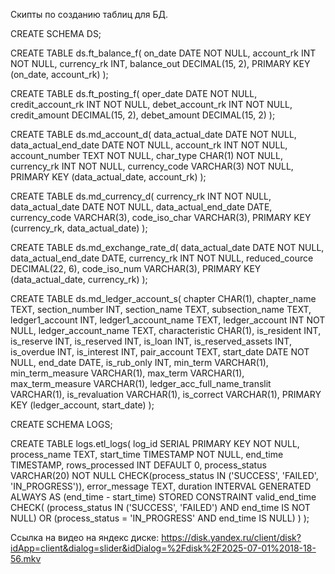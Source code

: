 Скипты по созданию таблиц для БД.

CREATE SCHEMA DS;

CREATE TABLE ds.ft_balance_f(
on_date DATE NOT NULL,
account_rk INT NOT NULL,
currency_rk INT,
balance_out DECIMAL(15, 2),
PRIMARY KEY (on_date, account_rk)
);

CREATE TABLE ds.ft_posting_f(
oper_date DATE NOT NULL,
credit_account_rk INT NOT NULL,
debet_account_rk INT NOT NULL,
credit_amount DECIMAL(15, 2),
debet_amount DECIMAL(15, 2)
);

CREATE TABLE ds.md_account_d(
data_actual_date DATE NOT NULL,
data_actual_end_date DATE NOT NULL,
account_rk INT NOT NULL,
account_number TEXT NOT NULL,
char_type CHAR(1) NOT NULL,
currency_rk INT NOT NULL,
currency_code VARCHAR(3) NOT NULL,
PRIMARY KEY (data_actual_date, account_rk)
);

CREATE TABLE ds.md_currency_d(
currency_rk INT NOT NULL,
data_actual_date DATE NOT NULL,
data_actual_end_date DATE,
currency_code VARCHAR(3),
code_iso_char VARCHAR(3),
PRIMARY KEY (currency_rk, data_actual_date)
);

CREATE TABLE ds.md_exchange_rate_d(
data_actual_date DATE NOT NULL,
data_actual_end_date DATE,
currency_rk INT NOT NULL,
reduced_cource DECIMAL(22, 6),
code_iso_num VARCHAR(3),
PRIMARY KEY (data_actual_date, currency_rk)
);

CREATE TABLE ds.md_ledger_account_s(
chapter CHAR(1),
chapter_name TEXT,
section_number INT,
section_name TEXT,
subsection_name TEXT,
ledger1_account INT,
ledger1_account_name TEXT,
ledger_account INT NOT NULL,
ledger_account_name TEXT,
characteristic CHAR(1),
is_resident INT,
is_reserve INT,
is_reserved INT,
is_loan INT,
is_reserved_assets INT,
is_overdue INT,
is_interest INT,
pair_account TEXT,
start_date DATE NOT NULL,
end_date DATE,
is_rub_only INT,
min_term VARCHAR(1),
min_term_measure VARCHAR(1),
max_term VARCHAR(1),
max_term_measure VARCHAR(1),
ledger_acc_full_name_translit VARCHAR(1),
is_revaluation VARCHAR(1),
is_correct VARCHAR(1),
PRIMARY KEY (ledger_account, start_date)
);


CREATE SCHEMA LOGS;

CREATE TABLE logs.etl_logs(
log_id SERIAL PRIMARY KEY NOT NULL,
process_name TEXT,
start_time TIMESTAMP NOT NULL,
end_time TIMESTAMP,
rows_processed INT DEFAULT 0,
process_status VARCHAR(20) NOT NULL 
    CHECK(process_status IN ('SUCCESS', 'FAILED', 'IN_PROGRESS')),
error_message TEXT,
duration INTERVAL GENERATED ALWAYS AS (end_time - start_time) STORED
CONSTRAINT valid_end_time CHECK(
    (process_status IN ('SUCCESS', 'FAILED') AND end_time IS NOT NULL) OR
    (process_status = 'IN_PROGRESS' AND end_time IS NULL)
)
);

Ссылка на видео на яндекс диске: https://disk.yandex.ru/client/disk?idApp=client&dialog=slider&idDialog=%2Fdisk%2F2025-07-01%2018-18-56.mkv
